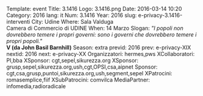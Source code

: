 Template: event
Title: 3.1416
Logo: 3.1416.png
Date: 2016-03-14 10:20
Category: 2016
lang: it
Num: 3.1416
Year: 2016
slug: e-privacy-3.1416-interventi
City: Udine
Where: Sala Valduga<br/>Camera di Commercio di UDINE
When: 14 Marzo
Slogan: <i>"I popoli non dovrebbero temere i propri governi: sono i governi che dovrebbero temere i propri popoli."</i><br/><b>V (da John Basil Barnhill)</b>
Season: extra
previd: 2016
prev: e-privacy-XIX
nextid: 2016
next: e-privacy-XX
Organizzatori: hermes,pws
XCollaboratori: PI,bba
XSponsor: cgt,sepel,sikurezza.org
XSponsor: grusp,sepel,sikurezza.org,ush,cgt,OPSI,csa,aipnet
Sponsor: cgt,csa,grusp,puntoi,sikurezza.org,ush,segment,sepel
XPatrocini: romasemplice,fiif
XSubPatrocini: comvilca
MediaPartner: infomedia,radioradicale


<!--
## <a name="talks"></a>Gli interventi

### <a name='abeti'></a>Riccardo Abeti (EXP legal)
**La tutela dell’individuo tra giganti di Internet e sicurezza nazionale.**
La crescita esponenziale dei trattamenti dei dati degli individui ha fatto lievitare i rischi connessi. La tendenza a burocraticizzare le operazioni di trattamento non sembra la soluzione per aumentare le tutele. Spesso dietro ad una valanga di scartoffie si celano trattamenti abusivi e “dispersione” di informazioni, che vengono successivamente manipolate in violazione dei i principi che dovrebbero caratterizzare un trattamento lecito: su tutti, il principio di finalità e l’obbligo di raccogliere un consenso “libero e informato”.
Le recenti evoluzioni normative nazionali e internazionali sono al passo con i fenomeni che minacciano quotidianamente i diritti “digitali”?
Come si inseriscono in questo quadro la recente approvazione del Privacy Shield e la proposta di riforma della direttiva “e-privacy” (2002/58/CE)? "

### <a name='aterno'></a>Stefano Aterno (Avvocato)
**" Privacy e Sicurezza al tempo del captatore informatico come nuovo mezzo di ricerca della prova. Oltre a norme specifiche, limiti e garanzie,  quale "accountability " sarà necessaria ?**
Le minacce della grande criminalità organizzata e delle organizzazioni terroristiche attentano alla vita ed alle libertà delle persone ed alla sicurezza collettiva rendendo evidente che è ravvisabile  la  “necessità della misura nell’ambito di una società democratica” (Corte di Strasburgo).
La soluzione migliore sarebbe avere un solo articolo che vieti l'uso del Trojan anche per le indagini di polizia. sarebbe bello ma vorrebbe dire vivere in un Paese diverso dal nostro.
Far finta di nulla e considerare queste esigenze solo  scusa per dire che si vuole legittimare un (ipotetico) controllo di massa significa non voler capire la realtà di oggi e di domani. Oggi in Italia siamo cosi incasinati ad ogni livello che il controllo di massa, anche volendo, non lo saprebbero fare.
Quando anni fa, in più momenti della vita del Paese, si sono verificate veramente forme di controllo sulla vita privata di alcuni cittadini per il lavoro che stavano svolgendo o per la loro carica,  e quando tali attività illecite sono state scoperte e portate alle luce, ben poche voci di solidarietà e di protesta si sono elevate sui social e sui media. Pertanto cerchiamo di ragionare in modo equiibrato considerando pesi e contrappesi.
Non si profilano ostacoli insormontabili alla legittimazione, nel nostro ordinamento, dello sfruttamento , nel campo delle intercettazioni tra presenti e nei limiti dei delitti gravissimi, delle potenzialità captative dei virus informatici.
Non potrà essere possibile per molti reati gravi ma per quei pochi reati gravissimi occorre utilizzare strumenti adeguati. Il trojan è uno di essi.
Cò potrà portare ad un corretto bilanciamento degli interessi in gioco a patto, naturalmente, che tale impiego, una volta ritenuto indispensabile per la ricerca della prova , sia rigorosamente circoscritto attraverso prescrizioni tecniche d’impiego e limitazioni  di ordine giuridico fissate dal giudice ed altrettanto rigorosamente  controllato sotto il profilo della gestione dei programmi e della esecuzione delle attività captative.
Sull’altro versante,  a chi sia legittimamente preoccupato che il nuovo strumento captativo possa produrre , in casi limite, esiti lesivi della dignità umana si può rispondere che l’ordinamento, anche attingendo alla fonte dei principi costituzionali e facendone diretta applicazione,  ha gli strumenti per neutralizzare tali pericoli.
Ad esempio , facendo discendere dal principio personalistico enunciato dall’art. 2 della Costituzione, e dalla tutela della dignità della persona che ne deriva, la sanzione di inutilizzabilità delle risultanze di “specifiche” intercettazioni che nelle loro modalità di attuazione e/o nei loro esiti abbiano  acquisito “in concreto” connotati direttamente lesivi della persona e della sua dignità. I rimedi giuridici non mancano per arrivare ad un corretto bilanciamento (anni fa parlavo ad un e-privacy di "securacy" )ma ciò che bisognerebbe potenziare (oggi scarseggia) è una maggiore responsabilizzazione nel porre in essere certe attività, una cultura dell' "accountability" dei processi relativi a certe attività. Dotare le forze di polizia e la magistratura di strumentazioni adeguate e di un aggiornamento culturale (in questo si comprendano anche gli avvocati e i consulenti) e tecnologico che li porti verso l'uso consapevole di tecnologia 2.0 per la protezione dei dati e delle informazioni. Maggiore prevenzione e cultura della riservatezza e della sicurezza dei dati da parte di tutti gli operatori impegnati (anche avvocati e consulenti) consentirà di evitare le illecite intrusioni e rivelazioni della vita privata dei cittadini.


### <a name='ballicu'></a>Claudio Ballicu (Studio Tecnico Ballicu)
**Le microspie ambientali, telefoniche e i tracker GPS; caratteristiche tecniche e metodologie di bonifica**
George Orwell, scrittore di origine scozzese della prima metà del secolo scorso, ci aveva avvisati: nel suo romanzo "1984", il genere umano viveva in un mondo controllato da un'autorità governativa centrale che lasciava poco o niente spazio alla vita privata.
Ai nostri giorni, la carta di credito, il bancomat, registrano informazioni sui nostri spostamenti e, potenzialmente, sulle nostre scelte di acquirenti, sulle nostre abitudini di consumatori.
Dimenticate, anche una sola volta, di barrare la casella "NON consento che i miei dati personali siano usati per..." in calce ai tanti moduli per la richiesta di informazioni, di iscrizioni o di acquisti a distanza, che passano per le nostre mani e sarete immediatamente "schedati"!
I gestori della telefonia cellulare registrano in appositi “log” i nostri spostamenti sul territorio, ma ciò è necessario per il corretto funzionamento del sistema, il telepass tiene conto dei nostri attraversamenti ai caselli delle autostrade a pagamento, centinaia di telecamere installate fuori dalle banche, dai supermercati, nelle strade, spiano ogni nostro passo.
Ci piaccia o meno questa è l’invasiva società “digitalizzata” nella quale ci muoviamo, dove la realtà ha superato la fantasia orwelliana.
Fino agli inizi dello scorso decennio, le microspie di livello "professionale" avevano un prezzo d'acquisto decisamente elevato e ciò bastava a scoraggiare molti curiosi dal soddisfare la propria indiscrezione.
Oggi, al contrario, è possibile reperire numerosi modelli di microspie, anche di elevata qualità, a prezzi decisamente abbordabili con la conseguenza che l'intrusione nella vita privata altrui è alla portata di qualunque "ficcanaso".
E' fin troppo facile nascondere una microspia nella vostra abitazione, ufficio, automobile mettendo a rischio quelle informazioni che preferireste mantenere riservate.
Questo "talk" si propone di illustrare il funzionamento di questi invasivi strumenti, pur rimanendo a un livello divulgativo semplice e alla portata di tutti, svelando anche le metodologie di bonifica più efficaci per scoprire ed eliminare le microspie più raffinate.

### <a name='blengino-senor'></a>Carlo Blengino, Monica A. Senor
**Paura, sorveglianza e Stato di diritto**
Partendo dal pensiero di Hobbes sul concetto di paura come elemento fondativo dell’ordine sociale e del potere dello Stato moderno di garantire pace e sicurezza, verranno esaminate le ragioni della domanda sociale di sicurezza e valutata la correttezza di una risposta che passa quasi esclusivamente attraverso l’implementazione di sempre più pervasive tecniche di sorveglianza, le quali, paradossalmente, invece di (ri)legittimare lo Stato di diritto ne erodono i principi ed i diritti fondamentali."

### <a name='bozza'></a>Massimo Bozza, Mattia Pietromartire
**OOne Eye - Dating App Tracking **
In questo talk verrà proposta l'analisi di come un'applicazione di dating online, nelle mani di un maleintenzionato, potrebbe essere utilizzata per tracciare la posizione degli utenti;
Nello specifico verrà presa in esame l'applicazione Lovoo disponibile per piattaforma iOS, Android e web, con all'attivo più di 1.000.000 di download; Sarà analizzato quali dati vengono scambiati dall'applicazione e di come utilizzando le funzionalità dell'applicazione si possa risalire alla posizione di altri utenti."

### <a name='fabiano'></a>Nicola Fabiano (Studio Legale Fabiano)
**Gli ecosistemi delle professioni legali tra privacy e big data nelle normative italiana e europea**
La professione legale implica il rapporto con il cliente da un lato e con gli Organi istituzionali (Consiglio dell’Ordine o PA) dall’altro, nonché l’utilizzo della rete Internet. Si tratta di distinti profili, comunque interconessi tra loro, tanto da realizzare un ecosistema che può essere definito. Sempre maggiore è la presenza su Internet di professionisti e PA con conseguente aumento esponenziale della quantità di dati e informazioni. Il tema  dei Big Data tocca pertanto anche le professioni in genere e in particolare le professioni legali con conseguente necessità di analisi delle caratteristiche (approccio delle 4V) dei Big Data e della necessaria sicurezza. In questo contesto spicca l’esigenza della protezione dei dati personali non solo  da parte dell’avvocato nei confronti del cliente ma anche da parte dei rispettivi Consigli dell’Ordine e delle PA, ove coinvolte con l’adozione delle necessarie misure di sicurezza. Il Regolamento 679/2016 introduce nuovi istituti quali la valutazione d’impatto (PIA), il DPO e la violazione dei dati (data breach notification) che richiedono analisi preventive dei rischi e delle misure privacy. Fondamentale è l’approccio in termini di Privacy by Design o Data Protection by Design and by Default (secondo il Regolamento 679/2016) in relazione proprio all’analisi del paradigma dei Big Data. "

### <a name='gallus'></a>GIovanni Battista Gallus
**Droni e sorveglianza pubblica e privata: il panopticon ha spiccato il volo?**
I droni, la loro invasività e il loro impatto sulla privacy sono stati già più volte oggetto di approfondimento a E-Privacy. La possibilità di utilizzare sciami di droni, l’incrocio tra i video e i dati raccolti dai sensori ed altre fonti di informazione, il progredire delle tecniche di ricognizione facciale hanno elevato in maniera esponenziale i rischi di compromissione delle garanzie fondamentali, tanto da far affermare, già nel 2015, all’art 29 Working Party che “swarms of drones, with real-time communication channels between them and external parties, trigger yet higher data protection risks, since they could easily enable coordinated surveillance, i.e. tracking movements of individuals or vehicles over large areas”.
Dobbiamo arrenderci a questa “sorveglianza coordinata”, o abbiamo ancora spazi in cui i diritti e le libertà fondamentali possono prevalere sulle esigenze (vere o presunte) di lotta al terrorismo e alla criminalità?"

### <a name='gallus-micozzi'></a>Giovanni Battista Gallus - Francesco Paolo Micozzi
**Tu chiamali se vuoi… captatori.  I limiti costituzionali e le prospettive di riforma sui captatori informatici dopo l’intervento delle Sezioni Unite**
Il tema del “Trojan di Stato”, tra gli argomenti di E-Privacy fin dal 2008, ripropone ancora una volta il problema del conflitto tra ciò che è tecnicamente possibile e ciò che è lecito.
E ciò, soprattutto, a seguito del deposito delle motivazioni delle Sezioni Unite lo scorso 1 luglio. Quali ipotesi sono state analizzate dalle Sezioni Unite, con particolare riguardo ai reati associativi e al terrorismo? Quali limiti costituzionali possono ritenersi ancora invalicabili? Quali prospettive di riforma (più o meno avanzate) recano quella che sarà la possibile disciplina dell'uso di questi strumenti dalle illimitate potenzialità intrusive?

Si può dire che garanzie costituzionali e le libertà fondamentali al giusto processo, debbano cedere il passo alle “evoluzioni” giurisprudenziali o normative in tema di ricerca della prova? Oppure occorre rideterminare i confini delle attività ammissibili in base alla Costituzione vigente?

### <a name='ghiglioni'></a>Marta Ghiglioni
**(Quando) la tecnologia Blockchain rivoluzionerà il mondo legale? **
Blockchain è una tecnologia che promette di disintermediare la prestazione di servizi e rivoluzionare il mondo legale, bancario e assicurativo. Qual'é, tuttavia, lo stato dell'arte?
Nell’intervento saranno presentate le caratteristiche e potenzialità di Blockchain e i più interessanti utilizzi in campo legale e finanziario. Si analizzerà inoltre il delicato tema della privacy e dell’anonimato del protocollo.
Molti, infatti, chiamano blockchain sicura e anonima, ma quali caratteristiche rendono il protocollo davvero tale?"

### <a name='ghirardini'></a>Andrea Ghirardini (Hermes Group)
**Trojan (di Stato e non): Funzioni, uso, big player, tentativi di regolamentazione**
Il talk mira fornire una panoramica sul mercato dei trojan, sia commerciali sia "di Stato. Si parlerà del funzionamento di questi componenti, dei metodi di infezioni, di cosa mettono a disposizione, di come sono utilizzati da corpi di polizia e LEA, di come sono usati all'estero e dei grossolani tentativi di regolarmentarli che abbiamo avuto in Italia.
Lo scopo del talk è quello di mostrare come il legislatore, così come la cassazione, non abbia assolutamente ben chiaro quali siano le potenzialità del mezzo e di come sia spesso, anche se "con buone intenzioni", abusato."

### <a name='giorio'></a>Diego Giorio (SEPEL Editrice)
**Oltre i big data:  banche dati pubbliche e private alla prova del deep learning**
Avere molti dati non significa necessariamente avere informazioni utili, eppure si stanno creando banche dati, ricche ed interconnesse, pubbliche e private, dove i software estraggono informazioni secondo algoritmi sconosciuti. La nuova frontiera dell’elaborazione è il deep learning, attraverso il quale i computer non eseguono più analisi secondo criteri rigidi e prevedibili, ma imparano attraverso l’esperienza. Forse individuano un sospetto, ma l’imprevedibilità del risultato, ora prerogativa degli umani, abbinata alla progressiva estensione dei sistemi di sorveglianza, rischia di far considerare anomalo, quindi potenzialmente pericoloso, un qualunque comportamento fuori dagli schemi.
E’ la strada giusta per sconfiggere il terrorismo? Certo, facendo pesca a strascico qualcosa si raccoglie, ma possedere molti dati, frugare nella vita più o meno intima delle persone, analizzare i loro comportamenti in strada non porta necessariamente a prevenire un attentato oppure una rapina. D’altra parte molti attentatori erano già conosciuti alle forze dell’ordine e tenuti sotto osservazione dall’intelligence, che hanno sottovalutato la pericolosità dell’individuo, oppure non hanno potuto intervenire, dato il fastidioso limite dei regimi democratici, che non possono condannare nessuno se non ha commesso reati."

### <a name='guarino'></a>Alessandro Guarino (StudioAG)
**L'auto connessa: una pessima idea!**
Connettere ad internet in permanenza un'automobile è una pessima idea, nonostante le pressioni del marketing. Le auto moderne hanno a bordo ormai non una ma una pluralità di reti collegate tra loro, una mini-internet in movimento. L'intervento presenta brevemente le tecnologie dell'informazione a bordo delle auto moderne, come sono connesse all'esterno e perché l'auto connessa sia una pessima idea, dal punto di vista della sicurezza fisica e della sicurezza delle informazioni. Le automobili generano inoltre una pletora di dati e informazioni e gli attori interessati a questi dati (personali) sono molti. Affronteremo le implicazioni per privacy e protezione dei dati, preoccupanti e per la maggior parte non governate o ignorate. (Avete letto un'informativa privacy l'ultima volta che avete acquistato un'auto?)"

### <a name='lagrasta'></a>Federico Lagrasta
**Anonymity Fails - Good shoes won't save you this time**
Il talk andrà ad analizzare alcuni casi, popolari e non, di hacker,
attivisti e gente comune che per pigrizia, incapacità tecnica o per aver sottovalutato la minaccia si sono visti sfondare la porta alle cinque
del mattino da parte delle forze dell'ordine e/o dei federali. Vedremo
caso per caso quali sono stati gli errori e le mancanze tecniche dei
malcapitati, quali strategie sono state adottate dalle forze dell'ordine e dagli attaccanti per arrivare a loro e quali lezioni trarre a livello tecnico e di OPSEC."

### <a name='micozzi'></a>Francesco Paolo Micozzi
**Cyberbullismo prossimo venturo**

Lo scorso 20 settembre la Camera dei Deputati ha approvato con modifiche – rimandandolo, quindi, indietro al Senato per l'ulteriore corso – il disegno di legge C.3139 sul cyberbullismo. I recenti fatti di cronaca hanno, probabilmente, accelerato l'iter legislativo. Nel corso dell'intervento si analizzerà, in generale, la portata innovativa del DDL e si cercheranno di illustrare gli eventuali “difetti” delle norme in questione. Il contrasto al fenomeno del cyberbullismo è sulla giusta strada? Qual è, in particolare, l'impatto che questa disciplina potrebbe avere sull'attività dell'Ufficio del Garante per la protezione dei dati personali? E quali conseguenze, dal punto di vista, della responsabilità penale nelle modifiche alla norma di cui all'art. 612-bis del codice penale in materia di atti persecutori? Queste alcune delle domande alle quali si tenterà di dare una risposta.

### <a name='rodolfi'></a>Alessandro Rodolfi
****

### <a name='sarzana'></a>Fulvio Sarzana (studio legale sarzana)
**Dal cyberbullismo al revenge porn: le norme italiane ed internazionali**
Il legislatore italiano ha deciso di regolamentare il cyberbullismo è più in particolare l'hate speech. In particolare pende presso il
Senato della repubblica un disegno di legge sul cyberbullismo che dovrà regolamentare minuziosamente ogni aspetto dell'odio in rete. Nei confronti dei minori e dei maggiorenni. La norma però presenta problematica di compatibilità con le norme sulla libertà d'esoressione e sul diritto all'informazione. Associazioni giuristi e diverse personalità del
Mondo della società civile si sono espresse su questo pericolo "

### <a name='vacca'></a>Manuela Vacca
**Autodifesa digitale del giornalista:un'istantanea della situazione italiana**
Il giornalismo, sebbene calato in una fase storica piena di domande sul futuro, ha intanto sposato con grande entusiasmo il passaggio al digitale per la creazione delle notizie. I benefici della tecnologia sono così evidenti che quasi nessuno potrebbe immaginare di restarne privo. Nel frattempo è doveroso chiedersi se sia cresciuta, di pari passo, la consapevolezza dei rischi. E, di conseguenza, la necessità di autoprotezione.

Troppi giornalisti, in media due ogni settimana, continuano a essere uccisi perché fanno il loro lavoro, ha detto il segretario generale l’International Federation of Journalists, Anthony Bellanger, in occasione del 29° Congresso triennale. Certamente importante mettere cittadinanza e politica al corrente della gravità della situazione. Altrettanto fondamentale proteggere il lavoro giornalistico con leggi adeguate, con strumenti di protezione del diritto di informazione, con un corretto bilanciamento degli altri diritti. Lo è anche dal punto di vista della tecnologia.

Si basa su questi presupposti la ricerca condotta su un campione significativo di giornalisti italiani tramite un questionario anonimo sulla consapevolezza dei rischi legati all'uso degli strumenti di lavoro tecnologici. All'edizione autunnale di Eprivacy 2016 si intendono presentare i risultati per restituire al Paese un'istantanea sul grado di consapevolezza di chi fa l'informazione."

### <a name='vicarelli'></a>Cristina Vicarelli
**Whistleblowing e Privacy: il paradosso della protezione dell’identità del segnalante**
L’articolo 7 del Codice della Privacy pone il diritto dell’interessato di conoscere l’origine dei dati. Nell’ambito del whistleblowing ciò implica che il segnalato, facendo leva su questo diritto, potrebbe pretendere di conoscere l’identità del segnalante, senza che il titolare del trattamento possa opporsi a tale istanza. Il problema, evidenziato al Parlamento e al Governo dal Garante Privacy sin dal 2009, non ha ancora trovato una risposta soddisfacente da parte del legislatore, che si è limitato a tutelare le generalità del segnalante sottraendole all’accesso ex legge 241/90 (come ha evidenziato il Garante Privacy nella Relazione 2012) ma senza mai fare riferimenti espliciti all’accesso ai dati ex articolo 7 del Codice della Privacy.
Garantire l’anonimato del segnalante appare una soluzione empirica idonea a evitare che il Titolare sia obbligato a rivelare l’identità  del segnalato.
Il Garante Privacy e il WP ART 29 hanno sollevato perplessità sulle segnalazioni anonime, da una parte per l’impossibilità di prendere misure efficaci a tutela della fonte,  dall’altra per gli usi strumentali ai quali le segnalazioni anonime potrebbero prestarsi. Nel caso si preferisca privilegiare l’anonimato del segnalante, pertanto, occorrerà gestire le segnalazioni in modo da superare le criticità connesse agli utilizzi strumentali evidenziati dalle Autorità.

### <a name='vieri'></a>Giovambattista Vieri (ENT SRL)
**Terrorismo vs e-marketing**
Viviamo in tempi interessanti. Di sicuro un utente internet, un cittadino qualsiasi no ha di che annoiarsi. Di certo esistono pratiche commerciali pericolose per la ns privacy. Ma ora, pare che la nostra privacy sia parte di un problema piu' grande. Passiamo ad esaminare la situazione per le micro e piccole imprese e osserviamo alcuni strani trend nel malware che sono di interesse. Due parole sul "mal hardware".
Potremmo scoprire che la privacy e la e-sicurezza  del cittadino possono essere di ostacolo a pratiche criminali di finanziamento.


### <a name='zanoni'></a>Gabriele Zanoni
**Security of data handling in lawful interception products **
La creazione e l’utilizzo di captatori informatici a fini di sorveglianza implica la gestione dei dati degli utenti che ne saranno il “target”.
Indirizzi email, nomi di reti wifi etc.. sono informazioni che spesso vengono catturate e monitorate da questi strumenti, in questo talk verranno mostrati degli esempi reali di come le informazioni catturate da questi strumenti di sorveglianza non siano spesso trattate con un livello di sicurezza e riservatezza adeguato rispetto alla criticità delle informazioni stesse.
In ultimo verrà discusso come un approccio Privacy by Design possa contribuire nel massimizzare la sicurezza di questi “particolari” software."

### <a name='zugnaz'></a>Efrem Zugnaz (S.p.A. Autovie Venete)
**Sistema di segnalazione di S.p.A. Autovie Venete**
Il racconto di S.p.A. Autovie Venete nella scelta e nell'implementazione di un sistema di segnalazione anonima. La scelta della tecnologia basata su software  libero, la possibilità di multi-tenant della piattaforma ma soprattutto l'adozione di tecnologie adatte a garantire l'anonimato del segnalante sono state il driver per l'implementazione. Questa scelta ha consentito anche all'azienda di essere in linea con le normative attuali e future e di poter integrare il sistema con le politiche di anticorruzione e trasparenza."
-->
